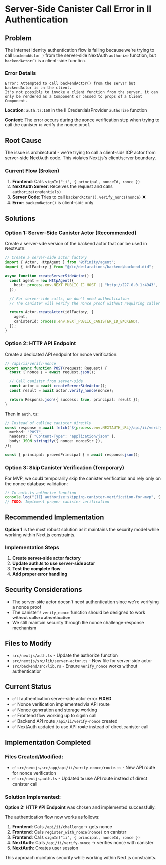 # Server-Side Canister Call Error in II Authentication

## Problem

The Internet Identity authentication flow is failing because we're trying to call `backendActor()` from the server-side NextAuth `authorize` function, but `backendActor()` is a client-side function.

### Error Details

```
Error: Attempted to call backendActor() from the server but backendActor is on the client.
It's not possible to invoke a client function from the server, it can only be rendered as a Component or passed to props of a Client Component.
```

**Location**: `auth.ts:160` in the II CredentialsProvider `authorize` function

**Context**: The error occurs during the nonce verification step when trying to call the canister to verify the nonce proof.

## Root Cause

The issue is architectural - we're trying to call a client-side ICP actor from server-side NextAuth code. This violates Next.js's client/server boundary.

### Current Flow (Broken)

1. **Frontend**: Calls `signIn("ii", { principal, nonceId, nonce })`
2. **NextAuth Server**: Receives the request and calls `authorize(credentials)`
3. **Server Code**: Tries to call `backendActor().verify_nonce(nonce)` ❌
4. **Error**: `backendActor()` is client-side only

## Solutions

### Option 1: Server-Side Canister Actor (Recommended)

Create a server-side version of the backend actor that can be used in NextAuth:

```typescript
// Create a server-side actor factory
import { Actor, HttpAgent } from "@dfinity/agent";
import { idlFactory } from "@/ic/declarations/backend/backend.did";

async function createServerSideActor() {
  const agent = new HttpAgent({
    host: process.env.NEXT_PUBLIC_IC_HOST || "http://127.0.0.1:4943",
  });

  // For server-side calls, we don't need authentication
  // The canister will verify the nonce proof without requiring caller authentication

  return Actor.createActor(idlFactory, {
    agent,
    canisterId: process.env.NEXT_PUBLIC_CANISTER_ID_BACKEND!,
  });
}
```

### Option 2: HTTP API Endpoint

Create a dedicated API endpoint for nonce verification:

```typescript
// /api/ii/verify-nonce
export async function POST(request: Request) {
  const { nonce } = await request.json();

  // Call canister from server-side
  const actor = await createServerSideActor();
  const result = await actor.verify_nonce(nonce);

  return Response.json({ success: true, principal: result });
}
```

Then in `auth.ts`:

```typescript
// Instead of calling canister directly
const response = await fetch(`${process.env.NEXTAUTH_URL}/api/ii/verify-nonce`, {
  method: "POST",
  headers: { "Content-Type": "application/json" },
  body: JSON.stringify({ nonce: nonceStr }),
});

const { principal: provedPrincipal } = await response.json();
```

### Option 3: Skip Canister Verification (Temporary)

For MVP, we could temporarily skip the canister verification and rely only on the nonce database validation:

```typescript
// In auth.ts authorize function
console.log("[II] authorize:skipping-canister-verification-for-mvp", { nonceId, principal });
// TODO: Implement proper canister verification
```

## Recommended Implementation

**Option 1** is the most robust solution as it maintains the security model while working within Next.js constraints.

### Implementation Steps

1. **Create server-side actor factory**
2. **Update auth.ts to use server-side actor**
3. **Test the complete flow**
4. **Add proper error handling**

## Security Considerations

- The server-side actor doesn't need authentication since we're verifying a nonce proof
- The canister's `verify_nonce` function should be designed to work without caller authentication
- We still maintain security through the nonce challenge-response mechanism

## Files to Modify

- `src/nextjs/auth.ts` - Update the authorize function
- `src/nextjs/src/lib/server-actor.ts` - New file for server-side actor
- `src/backend/src/lib.rs` - Ensure `verify_nonce` works without authentication

## Current Status

- ✅ II authentication server-side actor error **FIXED**
- ✅ Nonce verification implemented via API route
- ✅ Nonce generation and storage working
- ✅ Frontend flow working up to signIn call
- ✅ Backend API route `/api/ii/verify-nonce` created
- ✅ NextAuth updated to use API route instead of direct canister call

## Implementation Completed

### Files Created/Modified:

- ✅ `src/nextjs/src/app/api/ii/verify-nonce/route.ts` - New API route for nonce verification
- ✅ `src/nextjs/auth.ts` - Updated to use API route instead of direct canister call

### Solution Implemented:

**Option 2: HTTP API Endpoint** was chosen and implemented successfully.

The authentication flow now works as follows:

1. **Frontend**: Calls `/api/ii/challenge` → gets nonce
2. **Frontend**: Calls `register_with_nonce(nonce)` on canister
3. **Frontend**: Calls `signIn("ii", { principal, nonceId, nonce })`
4. **NextAuth**: Calls `/api/ii/verify-nonce` → verifies nonce with canister
5. **NextAuth**: Creates user session

This approach maintains security while working within Next.js constraints.
